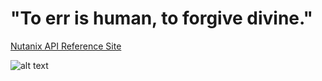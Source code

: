 # "To err is human, to forgive divine."

[Nutanix API Reference Site](http://developer.nutanix.com/)
 
![alt text][logo]

[logo]: http://pendolante.files.wordpress.com/2012/09/antonio-fargas.jpg
